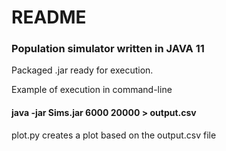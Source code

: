 # README

### Population simulator written in JAVA 11

Packaged .jar ready for execution.

Example of execution in command-line

#### java -jar Sims.jar 6000 20000 > output.csv

plot.py creates a plot based on the output.csv file
